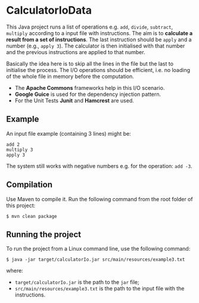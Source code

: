 CalculatorIoData
================

This Java project runs a list of operations e.g. `add`, `divide`, `subtract`, `multiply`
according to a input file with instructions.
The aim is to **calculate a result from a set of instructions**.
The last instruction should be `apply` and a number (e.g., `apply 3`).
The calculator is then initialised with that number and the previous instructions are applied to that number.

Basically the idea here is to skip all the lines in the file but the last to initialise the process.
The I/O operations should be efficient, i.e. no loading of the whole file in memory before the computation.

- The **Apache Commons** frameworks help in this I/O scenario.
- **Google Guice** is used for the dependency injection pattern.
- For the Unit Tests **Junit** and **Hamcrest** are used.


Example
-------

An input file example (containing 3 lines) might be:

    add 2
    multiply 3
    apply 3

The system still works with negative numbers e.g. for the operation: `add -3`.


Compilation
-----------

Use Maven to compile it. Run the following command from the root folder of this project:

    $ mvn clean package


Running the project
-------------------

To run the project from a Linux command line, use the following command:

    $ java -jar target/calculatorIo.jar src/main/resources/example3.txt

where:

 - `target/calculatorIo.jar` is the path to the `jar` file;
 - `src/main/resources/example3.txt` is the path to the input file with the instructions.

